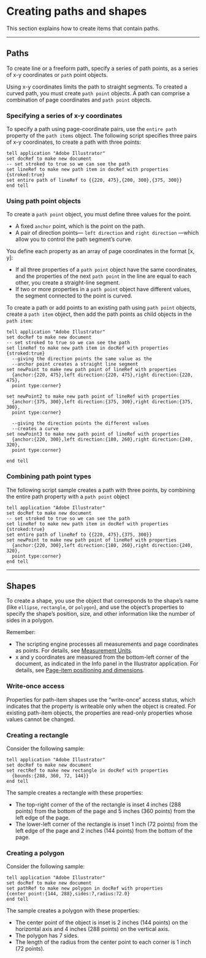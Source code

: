 <a id="scriptingapplescript-creatingpathsshapes"></a>

# Creating paths and shapes

This section explains how to create items that contain paths.

---

## Paths

To create line or a freeform path, specify a series of path points, as a series of x-y coordinates or `path` point objects.

Using x-y coordinates limits the path to straight segments. To created a curved path, you must create `path point` objects. A path can comprise a combination of page coordinates and `path point` objects.

### Specifying a series of x-y coordinates

To specify a path using page-coordinate pairs, use the `entire path` property of the `path items` object. The following script specifies three pairs of x-y coordinates, to create a path with three points:

```applescript
tell application "Adobe Illustrator"
set docRef to make new document
-- set stroked to true so we can see the path
set lineRef to make new path item in docRef with properties {stroked:true}
set entire path of lineRef to {{220, 475},{200, 300},{375, 300}}
end tell
```

### Using path point objects

To create a `path point` object, you must define three values for the point.

- A fixed `anchor` point, which is the point on the path.
- A pair of direction points— `left direction` and `right direction` —which allow you to control the path segment’s curve.

You define each property as an array of page coordinates in the format [x, y]:

- If all three properties of a `path point` object have the same coordinates, and the properties of the next `path point` in the line are equal to each other, you create a straight-line segment.
- If two or more properties in a `path point` object have different values, the segment connected to the point is curved.

To create a path or add points to an existing path using `path point` objects, create a `path item` object, then add the path points as child objects in the `path item`:

```applescript
tell application "Adobe Illustrator"
set docRef to make new document
-- set stroked to true so we can see the path
set lineRef to make new path item in docRef with properties {stroked:true}
  --giving the direction points the same value as the
  --anchor point creates a straight line segment
set newPoint to make new path point of lineRef with properties
  {anchor:{220, 475},left direction:{220, 475},right direction:{220, 475},
  point type:corner}

set newPoint2 to make new path point of lineRef with properties
  {anchor:{375, 300},left direction:{375, 300},right direction:{375, 300},
  point type:corner}

  --giving the direction points the different values
  --creates a curve
set newPoint3 to make new path point of lineRef with properties
  {anchor:{220, 300},left direction:{180, 260},right direction:{240, 320},
  point type:corner}

end tell
```

### Combining path point types

The following script sample creates a path with three points, by combining the entire path property with a `path point` object

```applescript
tell application "Adobe Illustrator"
set docRef to make new document
-- set stroked to true so we can see the path
set lineRef to make new path item in docRef with properties {stroked:true}
set entire path of lineRef to {{220, 475},{375, 300}}
set newPoint to make new path point of lineRef with properties
  {anchor:{220, 300},left direction:{180, 260},right direction:{240, 320},
  point type:corner}
end tell
```

---

## Shapes

To create a shape, you use the object that corresponds to the shape’s name (like `ellipse`, `rectangle`, or `polygon`), and use the object’s properties to specify the shape’s position, size, and other information like the number of sides in a polygon.

Remember:

- The scripting engine processes all measurements and page coordinates as points. For details, see [Measurement Units](../scripting/measurementUnits.md#scripting-measurementunits).
- x and y coordinates are measured from the bottom-left corner of the document, as indicated in the Info panel in the Illustrator application. For details, see [Page-item positioning and dimensions](../scripting/positioning.md#scripting-positioning).

### Write-once access

Properties for path-item shapes use the “write-once” access status, which indicates that the property is writeable only when the object is created. For existing path-item objects, the properties are read-only
properties whose values cannot be changed.

### Creating a rectangle

Consider the following sample:

```applescript
tell application "Adobe Illustrator"
set docRef to make new document
set rectRef to make new rectangle in docRef with properties
  {bounds:{288, 360, 72, 144}}
end tell
```

The sample creates a rectangle with these properties:

- The top-right corner of the of the rectangle is inset 4 inches (288 points) from the bottom of the page and 5 inches (360 points) from the left edge of the page.
- The lower-left corner of the rectangle is inset 1 inch (72 points) from the left edge of the page and 2 inches (144 points) from the bottom of the page.

### Creating a polygon

Consider the following sample:

```applescript
tell application "Adobe Illustrator"
set docRef to make new document
set pathRef to make new polygon in docRef with properties
{center point:{144, 288},sides:7,radius:72.0}
end tell
```

The sample creates a polygon with these properties:

- The center point of the object is inset is 2 inches (144 points) on the horizontal axis and 4 inches (288 points) on the vertical axis.
- The polygon has 7 sides.
- The length of the radius from the center point to each corner is 1 inch (72 points).
